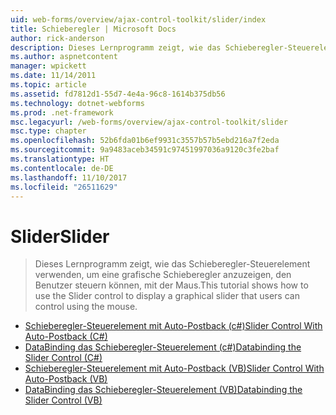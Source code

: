 ```yaml
---
uid: web-forms/overview/ajax-control-toolkit/slider/index
title: Schieberegler | Microsoft Docs
author: rick-anderson
description: Dieses Lernprogramm zeigt, wie das Schieberegler-Steuerelement verwenden, um eine grafische Schieberegler anzuzeigen, den Benutzer steuern können, mit der Maus.
ms.author: aspnetcontent
manager: wpickett
ms.date: 11/14/2011
ms.topic: article
ms.assetid: fd7812d1-55d7-4e4a-96c8-1614b375db56
ms.technology: dotnet-webforms
ms.prod: .net-framework
msc.legacyurl: /web-forms/overview/ajax-control-toolkit/slider
msc.type: chapter
ms.openlocfilehash: 52b6fda01b6ef9931c3557b57b5ebd216a7f2eda
ms.sourcegitcommit: 9a9483aceb34591c97451997036a9120c3fe2baf
ms.translationtype: HT
ms.contentlocale: de-DE
ms.lasthandoff: 11/10/2017
ms.locfileid: "26511629"
---
```

<a name="slider"></a><span data-ttu-id="86bc1-103">Slider</span><span class="sxs-lookup"><span data-stu-id="86bc1-103">Slider</span></span>
====================
> <span data-ttu-id="86bc1-104">Dieses Lernprogramm zeigt, wie das Schieberegler-Steuerelement verwenden, um eine grafische Schieberegler anzuzeigen, den Benutzer steuern können, mit der Maus.</span><span class="sxs-lookup"><span data-stu-id="86bc1-104">This tutorial shows how to use the Slider control to display a graphical slider that users can control using the mouse.</span></span>


- [<span data-ttu-id="86bc1-105">Schieberegler-Steuerelement mit Auto-Postback (c#)</span><span class="sxs-lookup"><span data-stu-id="86bc1-105">Slider Control With Auto-Postback (C#)</span></span>](using-the-slider-control-with-auto-postback-cs.md)
- [<span data-ttu-id="86bc1-106">DataBinding das Schieberegler-Steuerelement (c#)</span><span class="sxs-lookup"><span data-stu-id="86bc1-106">Databinding the Slider Control (C#)</span></span>](databinding-the-slider-control-cs.md)
- [<span data-ttu-id="86bc1-107">Schieberegler-Steuerelement mit Auto-Postback (VB)</span><span class="sxs-lookup"><span data-stu-id="86bc1-107">Slider Control With Auto-Postback (VB)</span></span>](using-the-slider-control-with-auto-postback-vb.md)
- [<span data-ttu-id="86bc1-108">DataBinding das Schieberegler-Steuerelement (VB)</span><span class="sxs-lookup"><span data-stu-id="86bc1-108">Databinding the Slider Control (VB)</span></span>](databinding-the-slider-control-vb.md)
